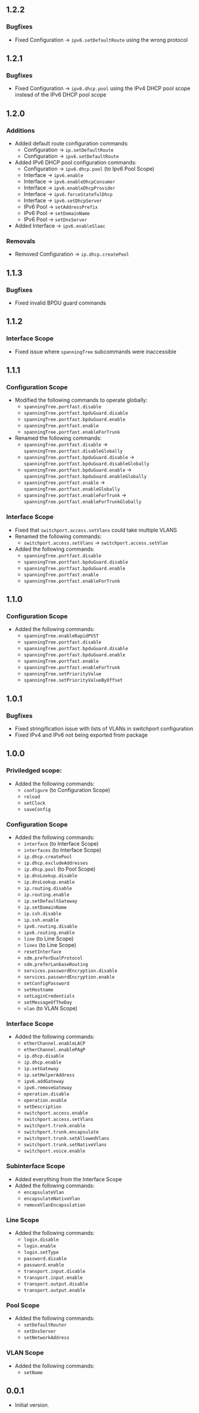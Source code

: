 ## 1.2.2

### Bugfixes

- Fixed Configuration -> `ipv6.setDefaultRoute` using the wrong protocol

## 1.2.1

### Bugfixes

- Fixed Configuration -> `ipv6.dhcp.pool` using the IPv4 DHCP pool scope
  instead of the IPv6 DHCP pool scope

## 1.2.0

### Additions

- Added default route configuration commands:
  - Configuration -> `ip.setDefaultRoute`
  - Configuration -> `ipv6.setDefaultRoute`
- Added IPv6 DHCP pool configuration commands:
  - Configuration -> `ipv6.dhcp.pool` (to Ipv6 Pool Scope)
  - Interface -> `ipv6.enable`
  - Interface -> `ipv6.enableDhcpConsumer`
  - Interface -> `ipv6.enableDhcpProvider`
  - Interface -> `ipv6.forceStatefulDhcp`
  - Interface -> `ipv6.setDhcpServer`
  - IPv6 Pool -> `setAddressPrefix`
  - IPv6 Pool -> `setDomainName`
  - IPv6 Pool -> `setDnsServer`
- Added Interface -> `ipv6.enableSlaac`

### Removals

- Removed Configuration -> `ip.dhcp.createPool`

## 1.1.3

### Bugfixes

- Fixed invalid BPDU guard commands

## 1.1.2

### Interface Scope

- Fixed issue where `spanningTree` subcommands were inaccessible

## 1.1.1

### Configuration Scope

- Modified the following commands to operate globally:
  - `spanningTree.portfast.disable`
  - `spanningTree.portfast.bpduGuard.disable`
  - `spanningTree.portfast.bpduGuard.enable`
  - `spanningTree.portfast.enable`
  - `spanningTree.portfast.enableForTrunk`
- Renamed the following commands:
  - `spanningTree.portfast.disable` -> `spanningTree.portfast.disableGlobally`
  - `spanningTree.portfast.bpduGuard.disable` -> `spanningTree.portfast.bpduGuard.disableGlobally`
  - `spanningTree.portfast.bpduGuard.enable` -> `spanningTree.portfast.bpduGuard.enableGlobally`
  - `spanningTree.portfast.enable` -> `spanningTree.portfast.enableGlobally`
  - `spanningTree.portfast.enableForTrunk` -> `spanningTree.portfast.enableForTrunkGlobally`

### Interface Scope

- Fixed that `switchport.access.setVlans` could take multiple VLANS
- Renamed the following commands:
  - `switchport.access.setVlans` -> `switchport.access.setVlan`
- Added the following commands:
  - `spanningTree.portfast.disable`
  - `spanningTree.portfast.bpduGuard.disable`
  - `spanningTree.portfast.bpduGuard.enable`
  - `spanningTree.portfast.enable`
  - `spanningTree.portfast.enableForTrunk`

## 1.1.0

### Configuration Scope

- Added the following commands:
  - `spanningTree.enableRapidPVST`
  - `spanningTree.portfast.disable`
  - `spanningTree.portfast.bpduGuard.disable`
  - `spanningTree.portfast.bpduGuard.enable`
  - `spanningTree.portfast.enable`
  - `spanningTree.portfast.enableForTrunk`
  - `spanningTree.setPriorityValue`
  - `spanningTree.setPriorityValueByOffset`

## 1.0.1

### Bugfixes

- Fixed stringification issue with lists of VLANs in switchport configuration
- Fixed IPv4 and IPv6 not being exported from package

## 1.0.0

### Priviledged scope:

- Added the following commands:
  - `configure` (to Configuration Scope)
  - `reload`
  - `setClock`
  - `saveConfig`

### Configuration Scope

- Added the following commands:
  - `interface` (to Interface Scope)
  - `interfaces` (to Interface Scope)
  - `ip.dhcp.createPool`
  - `ip.dhcp.excludeAddresses`
  - `ip.dhcp.pool` (to Pool Scope)
  - `ip.dnsLookup.disable`
  - `ip.dnsLookup.enable`
  - `ip.routing.disable`
  - `ip.routing.enable`
  - `ip.setDefaultGateway`
  - `ip.setDomainName`
  - `ip.ssh.disable`
  - `ip.ssh.enable`
  - `ipv6.routing.disable`
  - `ipv6.routing.enable`
  - `line` (to Line Scope)
  - `lines` (to Line Scope)
  - `resetInterface`
  - `sdm.preferDualProtocol`
  - `sdm.preferLanbaseRouting`
  - `services.passwordEncryption.disable`
  - `services.passwordEncryption.enable`
  - `setConfigPassword`
  - `setHostname`
  - `setLoginCredentials`
  - `setMessageOfTheDay`
  - `vlan` (to VLAN Scope)

### Interface Scope

- Added the following commands:
  - `etherChannel.enableLACP`
  - `etherChannel.enablePAgP`
  - `ip.dhcp.disable`
  - `ip.dhcp.enable`
  - `ip.setGateway`
  - `ip.setHelperAddress`
  - `ipv6.addGateway`
  - `ipv6.removeGateway`
  - `operation.disable`
  - `operation.enable`
  - `setDescription`
  - `switchport.access.enable`
  - `switchport.access.setVlans`
  - `switchport.trunk.enable`
  - `switchport.trunk.encapsulate`
  - `switchport.trunk.setAllowedVlans`
  - `switchport.trunk.setNativeVlans`
  - `switchport.voice.enable`

### Subinterface Scope

- Added everything from the Interface Scope
- Added the following commands:
  - `encapsulateVlan`
  - `encapsulateNativeVlan`
  - `removeVlanEncapsulation`

### Line Scope

- Added the following commands:
  - `login.disable`
  - `login.enable`
  - `login.setType`
  - `password.disable`
  - `password.enable`
  - `transport.input.disable`
  - `transport.input.enable`
  - `transport.output.disable`
  - `transport.output.enable`

### Pool Scope

- Added the following commands:
  - `setDefaultRouter`
  - `setDnsServer`
  - `setNetworkAddress`

### VLAN Scope

- Added the following commands:
  - `setName`

## 0.0.1

- Initial version.
